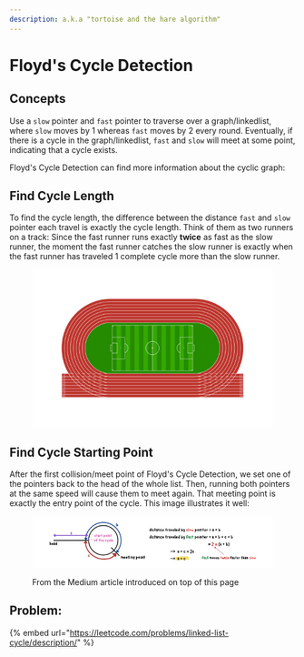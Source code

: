 ```yaml
---
description: a.k.a "tortoise and the hare algorithm"
---
```


# Floyd's Cycle Detection

## Concepts

Use a `slow` pointer and `fast` pointer to traverse over a graph/linkedlist, where `slow` moves by 1 whereas `fast` moves by 2 every round. Eventually, if there is a cycle in the graph/linkedlist, `fast` and `slow` will meet at some point, indicating that a cycle exists.



Floyd's Cycle Detection can find more information about the cyclic graph:

## Find Cycle Length

To find the cycle length, the difference between the distance  `fast` and `slow` pointer each travel is exactly the cycle length. Think of them as two runners on a track: Since the fast runner runs exactly **twice** as fast as the slow runner, the moment the fast runner catches the slow runner is exactly when the fast runner has traveled 1 complete cycle more than the slow runner.

<figure><img src="../../.gitbook/assets/image (1) (1).png" alt=""><figcaption></figcaption></figure>

## Find Cycle Starting Point

After the first collision/meet point of Floyd's Cycle Detection, we set one of the pointers back to the head of the whole list. Then, running both pointers at the same speed will cause them to meet again. That meeting point is exactly the entry point of the cycle. This image illustrates it well:

<figure><img src="../../.gitbook/assets/image (2).png" alt=""><figcaption><p>From the Medium article introduced on top of this page</p></figcaption></figure>



## Problem:

{% embed url="https://leetcode.com/problems/linked-list-cycle/description/" %}
